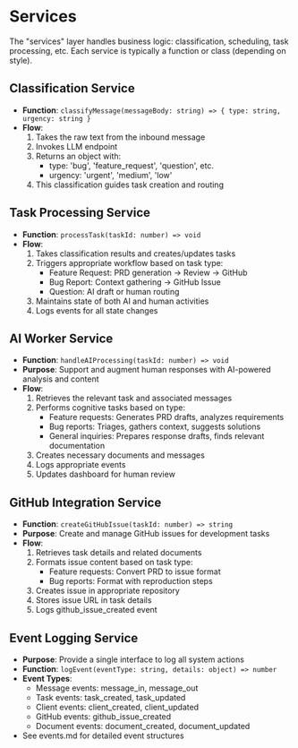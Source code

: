 # Services

The "services" layer handles business logic: classification, scheduling, task processing, etc. Each service is typically a function or class (depending on style).

## Classification Service

- **Function**: `classifyMessage(messageBody: string) => { type: string, urgency: string }`
- **Flow**:
  1. Takes the raw text from the inbound message
  2. Invokes LLM endpoint
  3. Returns an object with:
     - type: 'bug', 'feature_request', 'question', etc.
     - urgency: 'urgent', 'medium', 'low'
  4. This classification guides task creation and routing

## Task Processing Service

- **Function**: `processTask(taskId: number) => void`
- **Flow**:
  1. Takes classification results and creates/updates tasks
  2. Triggers appropriate workflow based on task type:
     - Feature Request: PRD generation → Review → GitHub
     - Bug Report: Context gathering → GitHub Issue
     - Question: AI draft or human routing
  3. Maintains state of both AI and human activities
  4. Logs events for all state changes

## AI Worker Service

- **Function**: `handleAIProcessing(taskId: number) => void`
- **Purpose**: Support and augment human responses with AI-powered analysis and content
- **Flow**:
  1. Retrieves the relevant task and associated messages
  2. Performs cognitive tasks based on type:
     - Feature requests: Generates PRD drafts, analyzes requirements
     - Bug reports: Triages, gathers context, suggests solutions
     - General inquiries: Prepares response drafts, finds relevant documentation
  3. Creates necessary documents and messages
  4. Logs appropriate events
  5. Updates dashboard for human review

## GitHub Integration Service

- **Function**: `createGitHubIssue(taskId: number) => string`
- **Purpose**: Create and manage GitHub issues for development tasks
- **Flow**:
  1. Retrieves task details and related documents
  2. Formats issue content based on task type:
     - Feature requests: Convert PRD to issue format
     - Bug reports: Format with reproduction steps
  3. Creates issue in appropriate repository
  4. Stores issue URL in task details
  5. Logs github_issue_created event

## Event Logging Service

- **Purpose**: Provide a single interface to log all system actions
- **Function**: `logEvent(eventType: string, details: object) => number`
- **Event Types**:
  - Message events: message_in, message_out
  - Task events: task_created, task_updated
  - Client events: client_created, client_updated
  - GitHub events: github_issue_created
  - Document events: document_created, document_updated
- See events.md for detailed event structures
